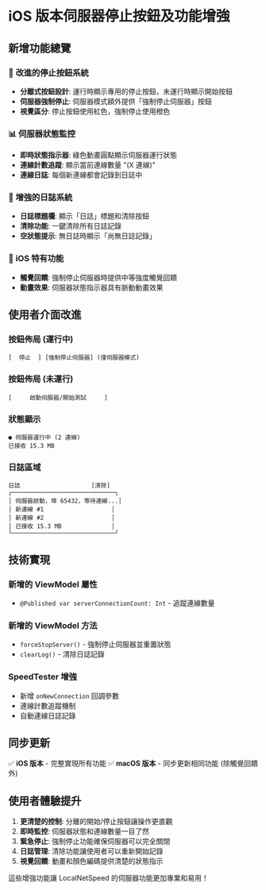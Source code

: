 # iOS 版本伺服器停止按鈕及功能增強

## 新增功能總覽

### 🔴 **改進的停止按鈕系統**
- **分離式按鈕設計**: 運行時顯示專用的停止按鈕，未運行時顯示開始按鈕
- **伺服器強制停止**: 伺服器模式額外提供「強制停止伺服器」按鈕
- **視覺區分**: 停止按鈕使用紅色，強制停止使用橙色

### 📊 **伺服器狀態監控**
- **即時狀態指示器**: 綠色動畫圓點顯示伺服器運行狀態
- **連線計數追蹤**: 顯示當前連線數量 "(X 連線)"
- **連線日誌**: 每個新連線都會記錄到日誌中

### 📝 **增強的日誌系統**
- **日誌標題欄**: 顯示「日誌」標題和清除按鈕
- **清除功能**: 一鍵清除所有日誌記錄
- **空狀態提示**: 無日誌時顯示「尚無日誌記錄」

### 📱 **iOS 特有功能**
- **觸覺回饋**: 強制停止伺服器時提供中等強度觸覺回饋
- **動畫效果**: 伺服器狀態指示器具有脈動動畫效果

## 使用者介面改進

### **按鈕佈局 (運行中)**
```
[  停止  ] [強制停止伺服器] (僅伺服器模式)
```

### **按鈕佈局 (未運行)**
```
[     啟動伺服器/開始測試     ]
```

### **狀態顯示**
```
● 伺服器運行中 (2 連線)
已接收 15.3 MB
```

### **日誌區域**
```
日誌                    [清除]
┌─────────────────────────────┐
│ 伺服器啟動，埠 65432，等待連線...│
│ 新連線 #1                   │
│ 新連線 #2                   │
│ 已接收 15.3 MB              │
└─────────────────────────────┘
```

## 技術實現

### **新增的 ViewModel 屬性**
- `@Published var serverConnectionCount: Int` - 追蹤連線數量

### **新增的 ViewModel 方法**
- `forceStopServer()` - 強制停止伺服器並重置狀態
- `clearLog()` - 清除日誌記錄

### **SpeedTester 增強**
- 新增 `onNewConnection` 回調參數
- 連線計數追蹤機制
- 自動連線日誌記錄

## 同步更新

✅ **iOS 版本** - 完整實現所有功能
✅ **macOS 版本** - 同步更新相同功能 (除觸覺回饋外)

## 使用者體驗提升

1. **更清楚的控制**: 分離的開始/停止按鈕讓操作更直觀
2. **即時監控**: 伺服器狀態和連線數量一目了然
3. **緊急停止**: 強制停止功能確保伺服器可以完全關閉
4. **日誌管理**: 清除功能讓使用者可以重新開始記錄
5. **視覺回饋**: 動畫和顏色編碼提供清楚的狀態指示

這些增強功能讓 LocalNetSpeed 的伺服器功能更加專業和易用！
